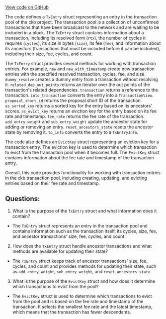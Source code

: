 [View code on GitHub](https://github.com/nervosnetwork/ckb/blob/develop/tx-pool/src/component/entry.rs)

The code defines a `TxEntry` struct representing an entry in the transaction pool of the ckb project. The transaction pool is a collection of unconfirmed transactions that have been broadcast to the network and are waiting to be included in a block. The `TxEntry` struct contains information about a transaction, including its resolved form (`rtx`), the number of cycles it requires (`cycles`), its size in bytes (`size`), its fee (`fee`), and information about its ancestors (transactions that must be included before it can be included), including their size, fee, cycles, and count.

The `TxEntry` struct provides several methods for working with transaction entries. For example, `new` and `new_with_timestamp` create new transaction entries with the specified resolved transaction, cycles, fee, and size. `dummy_resolve` creates a dummy entry from a transaction without resolving it. `related_dep_out_points` returns an iterator over the out points of the transaction's related dependencies. `transaction` returns a reference to the transaction. `into_transaction` converts the entry into a `TransactionView`. `proposal_short_id` returns the proposal short ID of the transaction. `as_sorted_key` returns a sorted key for the entry based on its ancestors' scores. `as_evict_key` returns an eviction key for the entry based on its fee rate and timestamp. `fee_rate` returns the fee rate of the transaction. `add_entry_weight` and `sub_entry_weight` update the ancestor state for adding or removing an entry. `reset_ancestors_state` resets the ancestor state by removing it. `to_info` converts the entry to a `TxEntryInfo`.

The code also defines an `EvictKey` struct representing an eviction key for a transaction entry. The eviction key is used to determine which transaction to evict from the transaction pool when it becomes full. The `EvictKey` struct contains information about the fee rate and timestamp of the transaction entry.

Overall, this code provides functionality for working with transaction entries in the ckb transaction pool, including creating, updating, and evicting entries based on their fee rate and timestamp.
## Questions:
 1. What is the purpose of the `TxEntry` struct and what information does it contain?
- The `TxEntry` struct represents an entry in the transaction pool and contains information such as the transaction itself, its cycles, size, fee, and ancestor transactions' size, fee, cycles, and count.

2. How does the `TxEntry` struct handle ancestor transactions and what methods are available for updating their state?
- The `TxEntry` struct keeps track of ancestor transactions' size, fee, cycles, and count and provides methods for updating their state, such as `add_entry_weight`, `sub_entry_weight`, and `reset_ancestors_state`.

3. What is the purpose of the `EvictKey` struct and how does it determine which transactions to evict from the pool?
- The `EvictKey` struct is used to determine which transactions to evict from the pool and is based on the fee rate and timestamp of the transaction. It selects the smallest fee rate and the latest timestamp, which means that the transaction has fewer descendants.
